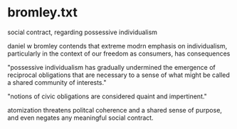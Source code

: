 
# bromley.txt
social contract, regarding possessive individualism

daniel w bromley contends that extreme modrn emphasis on individualism, particularly in the context of our freedom as consumers, has consequences

"possessive individualism has gradually undermined the emergence of reciprocal obligations that are necessary to a sense of what might be called a shared community of interests." 

"notions of civic obligations are considered quaint and impertinent."

atomization threatens politcal coherence and a shared sense of purpose, and even negates any meaningful social contract.
